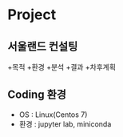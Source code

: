 # Project
## 서울랜드 컨설팅
+목적
+환경
+분석
+결과
+차후계획

## Coding 환경
+ OS : Linux(Centos 7)
+ 환경 : jupyter lab, miniconda
